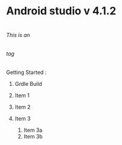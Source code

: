 # Android studio v 4.1.2 <h1>

###### This is an <h6> tag

Getting Started :
1. Grdle Build

1. Item 1
1. Item 2
1. Item 3
   1. Item 3a
   1. Item 3b
